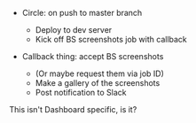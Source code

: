 
- Circle: on push to master branch
  - Deploy to dev server
  - Kick off BS screenshots job with callback

- Callback thing: accept BS screenshots
  - (Or maybe request them via job ID)
  - Make a gallery of the screenshots
  - Post notification to Slack

This isn't Dashboard specific, is it?
